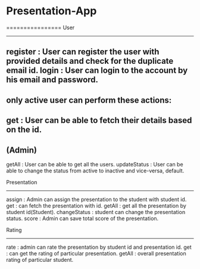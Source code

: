 # Presentation-App

================
User
*********
register : User can register the user with provided details and check for the duplicate email id.
login : User can login to the account by his email and password.
-------------------------------------------
only active user can perform these actions:
-------------------------------------------
get : User can be able to fetch their details based on the id.
-------------------------------------------
(Admin)
-------------------------------------------
getAll : User can be able to get all the users.
updateStatus : User can be able to change the status from active to inactive and vice-versa, default.


Presentation
**************
assign : Admin can assign the presentation to the student with student id.
get : can fetch the presentation with id.
getAll : get all the presentation by student id(Student).
changeStatus : student can change the presentation status.
score : Admin can save total score of the presentation.

Rating
************
rate : admin can rate the presentation by student id and presentation id.
get : can get the rating of particular presentation.
getAll : overall presentation rating of particular student.
